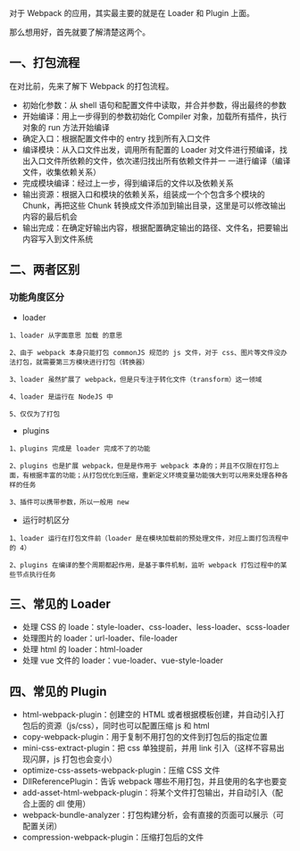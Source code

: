 对于 Webpack 的应用，其实最主要的就是在 Loader 和 Plugin 上面。

那么想用好，首先就要了解清楚这两个。

## 一、打包流程
 在对比前，先来了解下 Webpack 的打包流程。

- 初始化参数：从 shell 语句和配置文件中读取，并合并参数，得出最终的参数
- 开始编译：用上一步得到的参数初始化 Compiler 对象，加载所有插件，执行对象的 run 方法开始编译
- 确定入口：根据配置文件中的 entry 找到所有入口文件
- 编译模块：从入口文件出发，调用所有配置的 Loader 对文件进行预编译，找出入口文件所依赖的文件，依次递归找出所有依赖文件并一 一进行编译（编译文件，收集依赖关系）
- 完成模块编译：经过上一步，得到编译后的文件以及依赖关系
- 输出资源：根据入口和模块的依赖关系，组装成一个个包含多个模块的 Chunk，再把这些 Chunk 转换成文件添加到输出目录，这里是可以修改输出内容的最后机会
- 输出完成：在确定好输出内容，根据配置确定输出的路径、文件名，把要输出内容写入到文件系统

## 二、两者区别
### 功能角度区分
- loader
```
1、loader 从字面意思 加载 的意思

2、由于 webpack 本身只能打包 commonJS 规范的 js 文件，对于 css、图片等文件没办法打包，就需要第三方模块进行打包（转换器）

3、loader 虽然扩展了 webpack，但是只专注于转化文件（transform）这一领域

4、loader 是运行在 NodeJS 中

5、仅仅为了打包
```
- plugins
```
1、plugins 完成是 loader 完成不了的功能

2、plugins 也是扩展 webpack，但是是作用于 webpack 本身的；并且不仅限在打包上面，有根据丰富的功能；从打包优化到压缩，重新定义环境变量功能强大到可以用来处理各种各样的任务

3、插件可以携带参数，所以一般用 new
```
- 运行时机区分
```
1、loader 运行在打包文件前（loader 是在模块加载前的预处理文件，对应上面打包流程中的 4）

2、plugins 在编译的整个周期都起作用，是基于事件机制，监听 webpack 打包过程中的某些节点执行任务
```

## 三、常见的 Loader
- 处理 CSS 的 loade：style-loader、css-loader、less-loader、scss-loader
- 处理图片的 loader：url-loader、file-loader
- 处理 html 的 loader：html-loader
- 处理 vue 文件的 loader：vue-loader、vue-style-loader

## 四、常见的 Plugin
- html-webpack-plugin：创建空的 HTML 或者根据模板创建，并自动引入打包后的资源（js/css），同时也可以配置压缩 js 和 html
- copy-webpack-plugin：用于复制不用打包的文件到打包后的指定位置
- mini-css-extract-plugin：把 css 单独提前，并用 link 引入（这样不容易出现闪屏，js 打包也会变小）
- optimize-css-assets-webpack-plugin：压缩 CSS 文件
- DllReferencePlugin：告诉 webpack 哪些不用打包，并且使用的名字也要变
- add-asset-html-webpack-plugin：将某个文件打包输出，并自动引入（配合上面的 dll 使用）
- webpack-bundle-analyzer：打包构建分析，会有直接的页面可以展示（可配置关闭）
- compression-webpack-plugin：压缩打包后的文件